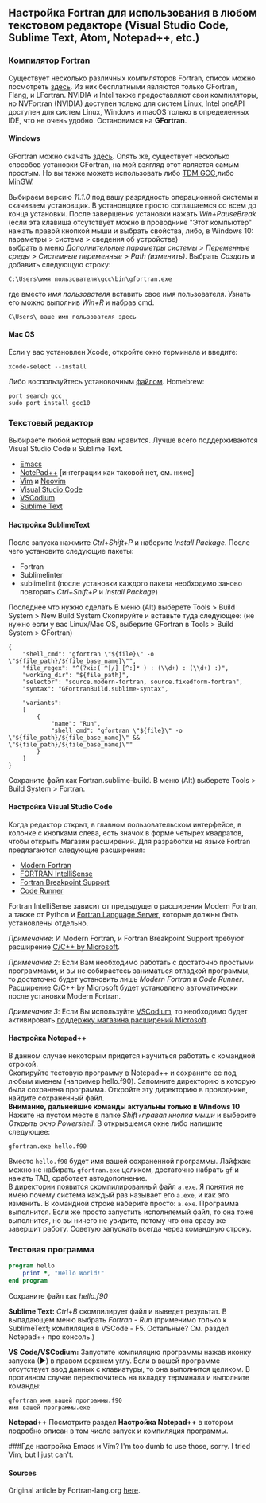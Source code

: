 ## Настройка Fortran для использования в любом текстовом редакторе (Visual Studio Code, Sublime Text, Atom, Notepad++, etc.)



### Компилятор Fortran

Существует несколько различных компиляторов Fortran, список можно посмотреть [здесь](https://fortran-lang.org/compilers/). Из них бесплатными являются только GFortran, Flang, и LFortran. NVIDIA и Intel также предоставляют свои компиляторы, но NVFortran (NVIDIA) доступен только для систем Linux, Intel oneAPI доступен для систем Linux, Windows и macOS только в определенных IDE, что не очень удобно. Остановимся на **GFortran**.

#### Windows
GFortran можно скачать [здесь](http://www.equation.com/servlet/equation.cmd?fa=fortran). Опять же, существует несколько способов установки GFortran, на мой взягляд этот является самым простым. Но вы также можете использовать либо [TDM GCC](https://jmeubank.github.io/tdm-gcc/articles/2020-03/9.2.0-release),либо [MinGW](http://mingw-w64.org/doku.php/download/mingw-builds). 

Выбираем версию *11.1.0* под вашу разрядность операционной системы и скачиваем установщик. В установщике просто соглашаемся со всем до конца установки.
После завершения установки нажать *Win+PauseBreak*  
(если эта клавиша отсутствует можно в проводнике "Этот компьютер" нажать правой кнопкой мыши и выбрать свойства, либо, в Windows 10: параметры > система > сведения об устройстве)  
выбрать в меню *Дополнительные параметры системы > Переменные среды > Системные переменные > Path (изменить)*. Выбрать *Создать* и добавить следующую строку:
```
‪C:\Users\имя пользователя\gcc\bin\gfortran.exe
```
где вместо *имя пользователя* вставить свое имя пользователя. Узнать его можно выполнив *Win+R* и набрав cmd. 
```
C\Users\ ваше имя пользователя здесь
```
#### Mac OS
Если у вас установлен Xcode, откройте окно терминала и введите:
```
xcode-select --install
```
Либо воспользуйтесь установочным [файлом](https://github.com/fxcoudert/gfortran-for-macOS/releases).
Homebrew:
```
port search gcc
sudo port install gcc10
```

### Текстовый редактор

Выбираете любой который вам нравится. Лучше всего поддерживаются Visual Studio Code и Sublime Text.

* [Emacs](https://www.gnu.org/software/emacs/)
* [NotePad++](https://notepad-plus-plus.org/) [интеграции как таковой нет, см. ниже]
* [Vim](https://www.vim.org/) и [Neovim](https://neovim.io/)
* [Visual Studio Code](https://code.visualstudio.com/)
* [VSCodium](https://vscodium.com)
* [Sublime Text](https://www.sublimetext.com/)

#### Настройка SublimeText

После запуска нажмите *Сtrl+Shift+P* и наберите *Install Package*.
После чего установите следующие пакеты:
* Fortran
* Sublimelinter
* sublimelint
(после установки каждого пакета необходимо заново повторять *Ctrl+Shift+P* и *Install Package*)

Последнее что нужно сделать
В меню (Alt) выберете Tools > Build System > New Build System
Скопируйте и вставьте туда следующее: (не нужно если у вас Linux/Mac OS, выберите GFortran в Tools > Build System > GFortran)
```
{
    "shell_cmd": "gfortran \"${file}\" -o \"${file_path}/${file_base_name}\"",
    "file_regex": "^(?xi:( ^[/] [^:]* ) : (\\d+) : (\\d+) :)",
    "working_dir": "${file_path}",
    "selector": "source.modern-fortran, source.fixedform-fortran",
    "syntax": "GFortranBuild.sublime-syntax",

    "variants":
    [
        {
            "name": "Run",
            "shell_cmd": "gfortran \"${file}\" -o \"${file_path}/${file_base_name}\" && \"${file_path}/${file_base_name}\""
        }
    ]
}
```
Сохраните файл как Fortran.sublime-build. В меню (Alt) выберете Tools > Build System > Fortran.

#### Настройка Visual Studio Code 
Когда редактор открыт, в главном пользовательском интерфейсе, в колонке с кнопками слева, есть значок в форме четырех квадратов, чтобы открыть Магазин расширений. Для разработки на языке Fortran предлагаются следующие расширения:

 * [Modern Fortran](https://marketplace.visualstudio.com/items?itemName=krvajalm.linter-gfortran)
 * [FORTRAN IntelliSense](https://marketplace.visualstudio.com/items?itemName=hansec.fortran-ls)
 * [Fortran Breakpoint Support](https://marketplace.visualstudio.com/items?itemName=ekibun.fortranbreaker)
 * [Code Runner](https://marketplace.visualstudio.com/items?itemName=formulahendry.code-runner)
 
Fortran IntelliSense зависит от предыдущего расширения Modern Fortran, а также от Python и [Fortran Language Server](https://github.com/hansec/fortran-language-server), которые должны быть установлены отдельно.


*Примечание*: И Modern Fortran, и Fortran Breakpoint Support требуют расширение [C/C++ by Microsoft](https://marketplace.visualstudio.com/items?itemName=ms-vscode.cpptools).

*Примечание 2*: Если Вам необходимо работать с достаточно простыми программами, и вы не собираетесь заниматься отладкой программы, то достаточно будет установить лишь *Modern Fortran* и *Code Runner*. Расширение C/C++ by Microsoft будет установлено автоматически после установки Modern Fortran.

*Примечание 3*: Если Вы используйте [VSCodium](https://vscodium.com), то необходимо будет активировать [поддержку магазина расширений Microsoft](https://github.com/VSCodium/vscodium/blob/master/DOCS.md#how-to-use-the-vs-code-marketplace).

#### Настройка Notepad++
В данном случае некоторым придется научиться работать с командной строкой.  
Скопируйте тестовую программу в Notepad++ и сохраните ее под любым именем (например hello.f90). Запомните директорию в которую была сохранена программа. 
Откройте эту директорию в проводнике, найдите сохраненный файл.   
**Внимание, дальнейшие команды актуальны только в Windows 10**  
Нажите на пустом месте в папке *Shift+правая кнопка мыши* и выберите *Открыть окно Powershell*. В открывшемся окне либо напишите следующее:
```
gfortran.exe hello.f90
```
Вместо ```hello.f90``` будет имя вашей сохраненной программы. Лайфхак: можно не набирать ```gfortran.exe``` целиком, достаточно набрать ```gf``` и нажать TAB, сработает автодополнение.  
В директории появится скомпилированный файл ```a.exe```. Я понятия не имею почему система каждый раз называет его ```a.exe```, и как это изменить.  В командной строке наберите просто: ```a.exe```. Программа выполнится. Если же просто запустить исполняемый файл, то она тоже выполнится, но вы ничего не увидите, потому что она сразу же завершит работу. Советую запускать всегда через командную строку.

### Тестовая программа

```fortran
program hello
    print *, "Hello World!"
end program
```

Сохраните файл как *hello.f90*

**Sublime Text:**
*Ctrl+B* скомпилирует файл и выведет результат. В выпадающем меню выбрать *Fortran - Run* (применимо только к SublimeText; компиляция в VSCode - F5. Остальные? См. раздел Notepad++ про консоль.)

**VS Code/VSCodium:**
Запустите компиляцию программы нажав иконку запуска (▶) в правом верхнем углу. Если в вашей программе отсутствует ввод данных с клавиатуры, то она выполнится целиком. В противном случае переключитесь на вкладку терминала и выполните команды:
```
gfortran имя_вашей программы.f90
имя вашей программы.exe
```
**Notepad++**
Посмотрите раздел **Настройка Notepad++** в котором подробно описан в том числе запуск и компиляция программы. 

###Где настройка Emacs и Vim?
I'm too dumb to use those, sorry. I tried Vim, but I just can't.

#### Sources
Original article by Fortran-lang.org [here](https://fortran-lang.org/learn/os_setup). 
